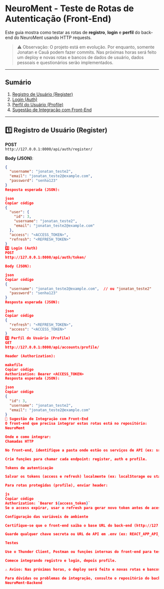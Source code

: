 # NeuroMent - Teste de Rotas de Autenticação (Front-End)

Este guia mostra como testar as rotas de **registro**, **login** e **perfil** do back-end do NeuroMent usando HTTP requests.

> ⚠️ Observação: O projeto está em evolução. Por enquanto, somente Jonatan e Cauã podem fazer commits. Nas próximas horas será feito um deploy e novas rotas e bancos de dados de usuário, dados pessoais e questionários serão implementados.

---

## Sumário

1. [Registro de Usuário (Register)](#1️⃣-registro-de-usuário-register)  
2. [Login (Auth)](#2️⃣-login-auth)  
3. [Perfil do Usuário (Profile)](#3️⃣-perfil-do-usuário-profile)  
4. [Sugestão de Integração com Front-End](#🔹-sugestão-de-integração-com-front-end)

---

## 1️⃣ Registro de Usuário (Register)

**POST**  
`http://127.0.0.1:8000/api/auth/register/`

**Body (JSON)**:
```json
{
  "username": "jonatan_teste2",
  "email": "jonatan_teste2@example.com",
  "password": "senha123"
}
Resposta esperada (JSON):

json
Copiar código
{
  "user": {
    "id": 3,
    "username": "jonatan_teste2",
    "email": "jonatan_teste2@example.com"
  },
  "access": "<ACCESS_TOKEN>",
  "refresh": "<REFRESH_TOKEN>"
}
2️⃣ Login (Auth)
POST
http://127.0.0.1:8000/api/auth/token/

Body (JSON):

json
Copiar código
{
  "username": "jonatan_teste2@example.com",  // ou "jonatan_teste2"
  "password": "senha123"
}
Resposta esperada (JSON):

json
Copiar código
{
  "refresh": "<REFRESH_TOKEN>",
  "access": "<ACCESS_TOKEN>"
}
3️⃣ Perfil do Usuário (Profile)
GET
http://127.0.0.1:8000/api/accounts/profile/

Header (Authorization):

makefile
Copiar código
Authorization: Bearer <ACCESS_TOKEN>
Resposta esperada (JSON):

json
Copiar código
{
  "id": 3,
  "username": "jonatan_teste2",
  "email": "jonatan_teste2@example.com"
}
🔹 Sugestão de Integração com Front-End
O front-end que precisa integrar estas rotas está no repositório:
NeuroMent

Onde e como integrar:
Chamadas HTTP

No front-end, identifique a pasta onde estão os serviços de API (ex: src/services ou src/api).

Crie funções para chamar cada endpoint: register, auth e profile.

Tokens de autenticação

Salvar os tokens (access e refresh) localmente (ex: localStorage ou state global).

Para rotas protegidas (profile), enviar header:

js
Copiar código
Authorization: `Bearer ${access_token}`
Se o access expirar, usar o refresh para gerar novo token antes de acessar rotas protegidas.

Configuração das variáveis de ambiente

Certifique-se que o front-end saiba o base URL do back-end (http://127.0.0.1:8000 ou deploy).

Guarde qualquer chave secreta ou URL de API em .env (ex: REACT_APP_API_URL).

Testes

Use o Thunder Client, Postman ou funções internas do front-end para testar os endpoints antes de integrar telas.

Comece integrando registro e login, depois profile.

⚠️ Aviso: Nas próximas horas, o deploy será feito e novas rotas e bancos de dados de usuário, dados pessoais e questionários serão implementados. Fique atento às atualizações para ajustar o front-end.

Para dúvidas ou problemas de integração, consulte o repositório do back-end:
NeuroMent-Backend
